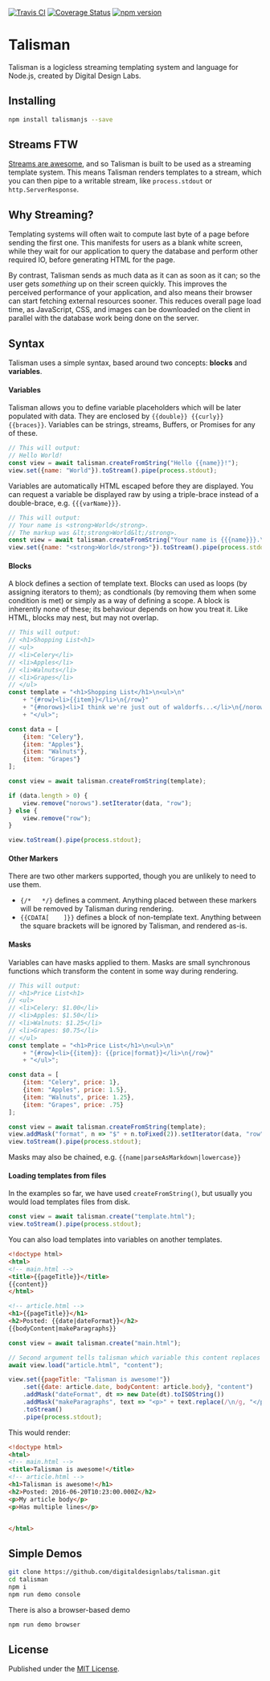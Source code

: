 [![Travis CI](https://travis-ci.org/digitaldesignlabs/talisman.svg)](https://travis-ci.org/digitaldesignlabs/talisman)
[![Coverage Status](https://coveralls.io/repos/github/digitaldesignlabs/talisman/badge.svg)](https://coveralls.io/github/digitaldesignlabs/talisman)
[![npm version](https://badge.fury.io/js/talismanjs.svg)](https://badge.fury.io/js/talismanjs)

# Talisman #
Talisman is a logicless streaming templating system and language for Node.js, created by Digital Design Labs.

## Installing ##
```bash
npm install talismanjs --save
```

## Streams FTW ##
[Streams are awesome](https://jakearchibald.com/2016/streams-ftw/), and so Talisman is built to be used as a streaming template system. This means Talisman renders templates to a stream, which you can then pipe to a writable stream, like `process.stdout` or `http.ServerResponse`.

## Why Streaming? ##
Templating systems will often wait to compute last byte of a page before sending the first one. This manifests for users as a blank white screen, while they wait for our application to query the database and perform other required IO, before generating HTML for the page.

By contrast, Talisman sends as much data as it can as soon as it can; so the user gets *something* up on their screen quickly. This improves the perceived performance of your application, and also means their browser can start fetching external resources sooner. This reduces overall page load time, as JavaScript, CSS, and images can be downloaded on the client in parallel with the database work being done on the server.

## Syntax ##
Talisman uses a simple syntax, based around two concepts: **blocks** and **variables**.

#### Variables ####
Talisman allows you to define variable placeholders which will be later populated with data. They are enclosed by `{{double}} {{curly}} {{braces}}`. Variables can be strings, streams, Buffers, or Promises for any of these.

```js
// This will output:
// Hello World!
const view = await talisman.createFromString("Hello {{name}}!");
view.set({name: "World"}).toStream().pipe(process.stdout);
```

Variables are automatically HTML escaped before they are displayed. You can request a variable be displayed raw by using a triple-brace instead of a double-brace, e.g. ```{{{varName}}}```.

```js
// This will output:
// Your name is <strong>World</strong>.
// The markup was &lt;strong>World&lt;/strong>.
const view = await talisman.createFromString("Your name is {{{name}}}.\nThe markup was {{name}}.");
view.set({name: "<strong>World</strong>"}).toStream().pipe(process.stdout);
````

#### Blocks ####
A block defines a section of template text. Blocks can used as loops (by assigning iterators to them); as condtionals (by removing them when some condition is met) or simply as a way of defining a scope.  A block is inherently none of these; its behaviour depends on how you treat it. Like HTML, blocks may nest, but may not overlap.

```js
// This will output:
// <h1>Shopping List<h1>
// <ul>
// <li>Celery</li>
// <li>Apples</li>
// <li>Walnuts</li>
// <li>Grapes</li>
// </ul>
const template = "<h1>Shopping List</h1>\n<ul>\n"
    + "{#row}<li>{{item}}</li>\n{/row}"
    + "{#norows}<li>I think we're just out of waldorfs...</li>\n{/norows}"
    + "</ul>";

const data = [
    {item: "Celery"},
    {item: "Apples"},
    {item: "Walnuts"},
    {item: "Grapes"}
];

const view = await talisman.createFromString(template);

if (data.length > 0) {
    view.remove("norows").setIterator(data, "row");
} else {
    view.remove("row");
}

view.toStream().pipe(process.stdout);
```

#### Other Markers ####
There are two other markers supported, though you are unlikely to need to use them.
- ```{/*   */}``` defines a comment. Anything placed between these markers will be removed by Talisman during rendering.
- ```{{CDATA[    ]}}``` defines a block of non-template text. Anything between the square brackets will be ignored by Talisman, and rendered as-is.

#### Masks ####
Variables can have masks applied to them. Masks are small synchronous functions which transform the content in some way during rendering.

```js
// This will output:
// <h1>Price List<h1>
// <ul>
// <li>Celery: $1.00</li>
// <li>Apples: $1.50</li>
// <li>Walnuts: $1.25</li>
// <li>Grapes: $0.75</li>
// </ul>
const template = "<h1>Price List</h1>\n<ul>\n"
    + "{#row}<li>{{item}}: {{price|format}}</li>\n{/row}"
    + "</ul>";

const data = [
    {item: "Celery", price: 1},
    {item: "Apples", price: 1.5},
    {item: "Walnuts", price: 1.25},
    {item: "Grapes", price: .75}
];

const view = await talisman.createFromString(template);
view.addMask("format", n => "$" + n.toFixed(2)).setIterator(data, "row");
view.toStream().pipe(process.stdout);
```

Masks may also be chained, e.g. ```{{name|parseAsMarkdown|lowercase}}```

#### Loading templates from files ####
In the examples so far, we have used `createFromString()`, but usually you would load templates files from disk.

```js
const view = await talisman.create("template.html");
view.toStream().pipe(process.stdout);
```

You can also load templates into variables on another templates.

```html
<!doctype html>
<html>
<!-- main.html -->
<title>{{pageTitle}}</title>
{{content}}
</html>
```
```html
<!-- article.html -->
<h1>{{pageTitle}}</h1>
<h2>Posted: {{date|dateFormat}}</h2>
{{bodyContent|makeParagraphs}}
```
```js
const view = await talisman.create("main.html");

// Second argument tells talisman which variable this content replaces
await view.load("article.html", "content");

view.set({pageTitle: "Talisman is awesome!"})
    .set({date: article.date, bodyContent: article.body}, "content")
    .addMask("dateFormat", dt => new Date(dt).toISOString())
    .addMask("makeParagraphs", text => "<p>" + text.replace(/\n/g, "</p>\n<p>") + "</p>\n")
    .toStream()
    .pipe(process.stdout);
```
This would render:
```html
<!doctype html>
<html>
<!-- main.html -->
<title>Talisman is awesome!</title>
<!-- article.html -->
<h1>Talisman is awesome!</h1>
<h2>Posted: 2016-06-20T10:23:00.000Z</h2>
<p>My article body</p>
<p>Has multiple lines</p>


</html>
```

## Simple Demos ##
```bash
git clone https://github.com/digitaldesignlabs/talisman.git
cd talisman
npm i
npm run demo console
```

There is also a browser-based demo

```bash
npm run demo browser
```

## License ##
Published under the [MIT License](http://opensource.org/licenses/MIT).
